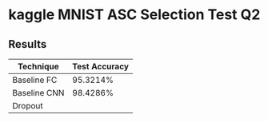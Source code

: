# kaggle MNIST ASC Selection Test Q2

## Results
| Technique    | Test Accuracy |
|--------------|---------------|
| Baseline FC  | 95.3214%      |
| Baseline CNN | 98.4286%      |
| Dropout      |               |
